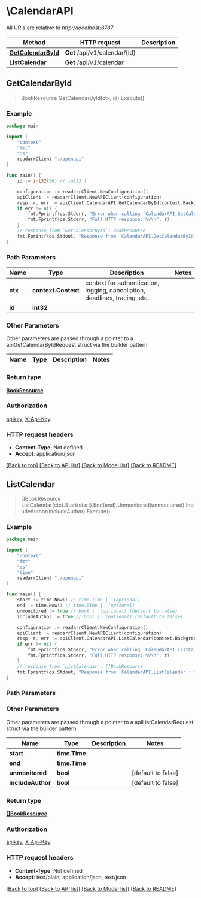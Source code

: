 # \CalendarAPI

All URIs are relative to *http://localhost:8787*

Method | HTTP request | Description
------------- | ------------- | -------------
[**GetCalendarById**](CalendarAPI.md#GetCalendarById) | **Get** /api/v1/calendar/{id} | 
[**ListCalendar**](CalendarAPI.md#ListCalendar) | **Get** /api/v1/calendar | 



## GetCalendarById

> BookResource GetCalendarById(ctx, id).Execute()



### Example

```go
package main

import (
    "context"
    "fmt"
    "os"
    readarrClient "./openapi"
)

func main() {
    id := int32(56) // int32 | 

    configuration := readarrClient.NewConfiguration()
    apiClient := readarrClient.NewAPIClient(configuration)
    resp, r, err := apiClient.CalendarAPI.GetCalendarById(context.Background(), id).Execute()
    if err != nil {
        fmt.Fprintf(os.Stderr, "Error when calling `CalendarAPI.GetCalendarById``: %v\n", err)
        fmt.Fprintf(os.Stderr, "Full HTTP response: %v\n", r)
    }
    // response from `GetCalendarById`: BookResource
    fmt.Fprintf(os.Stdout, "Response from `CalendarAPI.GetCalendarById`: %v\n", resp)
}
```

### Path Parameters


Name | Type | Description  | Notes
------------- | ------------- | ------------- | -------------
**ctx** | **context.Context** | context for authentication, logging, cancellation, deadlines, tracing, etc.
**id** | **int32** |  | 

### Other Parameters

Other parameters are passed through a pointer to a apiGetCalendarByIdRequest struct via the builder pattern


Name | Type | Description  | Notes
------------- | ------------- | ------------- | -------------


### Return type

[**BookResource**](BookResource.md)

### Authorization

[apikey](../README.md#apikey), [X-Api-Key](../README.md#X-Api-Key)

### HTTP request headers

- **Content-Type**: Not defined
- **Accept**: application/json

[[Back to top]](#) [[Back to API list]](../README.md#documentation-for-api-endpoints)
[[Back to Model list]](../README.md#documentation-for-models)
[[Back to README]](../README.md)


## ListCalendar

> []BookResource ListCalendar(ctx).Start(start).End(end).Unmonitored(unmonitored).IncludeAuthor(includeAuthor).Execute()



### Example

```go
package main

import (
    "context"
    "fmt"
    "os"
    "time"
    readarrClient "./openapi"
)

func main() {
    start := time.Now() // time.Time |  (optional)
    end := time.Now() // time.Time |  (optional)
    unmonitored := true // bool |  (optional) (default to false)
    includeAuthor := true // bool |  (optional) (default to false)

    configuration := readarrClient.NewConfiguration()
    apiClient := readarrClient.NewAPIClient(configuration)
    resp, r, err := apiClient.CalendarAPI.ListCalendar(context.Background()).Start(start).End(end).Unmonitored(unmonitored).IncludeAuthor(includeAuthor).Execute()
    if err != nil {
        fmt.Fprintf(os.Stderr, "Error when calling `CalendarAPI.ListCalendar``: %v\n", err)
        fmt.Fprintf(os.Stderr, "Full HTTP response: %v\n", r)
    }
    // response from `ListCalendar`: []BookResource
    fmt.Fprintf(os.Stdout, "Response from `CalendarAPI.ListCalendar`: %v\n", resp)
}
```

### Path Parameters



### Other Parameters

Other parameters are passed through a pointer to a apiListCalendarRequest struct via the builder pattern


Name | Type | Description  | Notes
------------- | ------------- | ------------- | -------------
 **start** | **time.Time** |  | 
 **end** | **time.Time** |  | 
 **unmonitored** | **bool** |  | [default to false]
 **includeAuthor** | **bool** |  | [default to false]

### Return type

[**[]BookResource**](BookResource.md)

### Authorization

[apikey](../README.md#apikey), [X-Api-Key](../README.md#X-Api-Key)

### HTTP request headers

- **Content-Type**: Not defined
- **Accept**: text/plain, application/json, text/json

[[Back to top]](#) [[Back to API list]](../README.md#documentation-for-api-endpoints)
[[Back to Model list]](../README.md#documentation-for-models)
[[Back to README]](../README.md)

